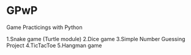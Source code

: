 # GPwP
 Game Practicings with Python

1.Snake game (Turtle module)
2.Dice game
3.Simple Number Guessing Project
4.TicTacToe 
5.Hangman game

